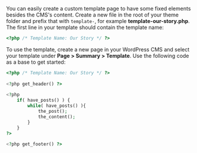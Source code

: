 You can easily create a custom template page to have some fixed elements besides the CMS's content. Create a new file in the root of your theme folder and prefix that with `template-`, for example **template-our-story.php**. The first line in your template should contain the template name:

```php
<?php /* Template Name: Our Story */ ?>
```

To use the template, create a new page in your WordPress CMS and select your template under **Page > Summary > Template**. Use the following code as a base to get started:

```php
<?php /* Template Name: Our Story */ ?>  
  
<?php get_header() ?>  
  
<?php  
    if( have_posts() ) {  
        while( have_posts() ){  
            the_post();  
            the_content();  
        }  
    }  
?>  
  
<?php get_footer() ?>
```
